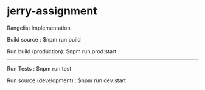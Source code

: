 # jerry-assignment

Rangelist Implementation

Build source : 
$npm run build

Run build (production):
$npm run prod:start

----------
Run Tests : 
$npm run test

Run source (development) : 
$npm run dev:start